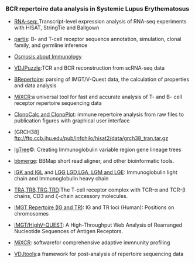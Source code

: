 ### BCR repertoire data analysis in Systemic Lupus Erythematosus

* [RNA-seq: ](https://www.nature.com/articles/nprot.2016.095) Transcript-level expression analysis of RNA-seq experiments with HISAT, StringTie and Ballgown


* [partis](https://github.com/psathyrella/partis/): B- and T-cell receptor sequence annotation, simulation, clonal family, and germline inference

* [Osmosis about Immunology](https://www.osmosis.org/home/search?topic=Immunology&show=videos&from=B%20and%20T%20cells&section=)

* [VDJPuzzle](https://bitbucket.org/kirbyvisp/vdjpuzzle/src/master/):TCR and BCR reconstruction from scRNA-seq data

* [BRepertoire](http://mabra.biomed.kcl.ac.uk/BRepertoire_3/?): parsing of IMGT/V-Quest data, the calculation of properties and data analysis

* [MiXCR](https://mixcr.readthedocs.io/en/master/):a universal tool for fast and accurate analysis of T- and B- cell receptor repertoire sequencing data

* [ClonoCalc and ClonoPlot](https://www.ncbi.nlm.nih.gov/pmc/articles/PMC5346239/): immune repertoire analysis from raw files to publication figures with graphical user interface


 * [GRCH38] ftp://ftp.ccb.jhu.edu/pub/infphilo/hisat2/data/grch38_tran.tar.gz
 
 * [IgTree](https://github.com/CNAID/Software/blob/master/barak2008_IgTree_Creating_immunoglobulin_Variable_Region_Gene_Lineage_Trees.pdf)©: Creating Immunoglobulin variable region gene lineage trees
 
 * [bbmerge](https://jgi.doe.gov/data-and-tools/bbtools/bb-tools-user-guide/bbmerge-guide/): BBMap short read aligner, and other bioinformatic tools.
 
 * [IGK and IGL](https://en.wikipedia.org/wiki/Immunoglobulin_light_chain) and [LGG,LGD,LGA, LGM and LGE](https://en.wikipedia.org/wiki/Immunoglobulin_heavy_chain): Immunoglobulin light chain and Immunoglobulin heavy chain
 
 * [TRA,TRB,TRG,TRD](https://en.wikipedia.org/wiki/T-cell_receptor):The T-cell receptor complex with TCR-α and TCR-β chains, CD3 and ζ-chain accessory molecules.
 
 * [IMGT Repertoire (IG and TR)](http://www.imgt.org/IMGTrepertoire/LocusGenes/chromosomes/human/Hu_IGTRloci.html): IG and TR loci (Human): Positions on chromosomes

* [IMGT/HighV-QUEST](http://www.imgt.org/HighV-QUEST/search.action):  A High-Throughput Web Analysis of Rearranged Nucleotide Sequences of Antigen Receptors.

* [MiXCR](https://github.com/milaboratory/mixcr): softwarefor comprehensive adaptive immnunity profiling

* [VDJtools](https://vdjtools-doc.readthedocs.io/en/master/):a framework for post-analysis of repertoire sequencing data


